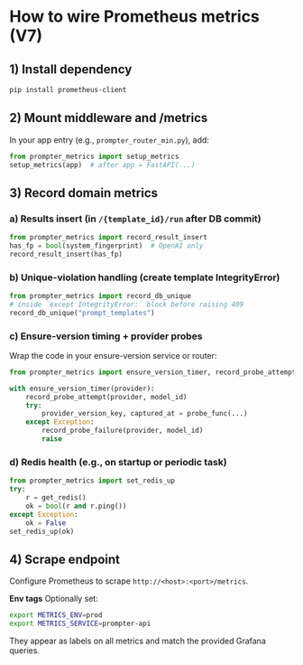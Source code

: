 
# How to wire Prometheus metrics (V7)

## 1) Install dependency
```bash
pip install prometheus-client
```

## 2) Mount middleware and /metrics
In your app entry (e.g., `prompter_router_min.py`), add:
```python
from prompter_metrics import setup_metrics
setup_metrics(app)  # after app = FastAPI(...)
```

## 3) Record domain metrics

### a) Results insert (in `/{template_id}/run` after DB commit)
```python
from prompter_metrics import record_result_insert
has_fp = bool(system_fingerprint)  # OpenAI only
record_result_insert(has_fp)
```

### b) Unique-violation handling (create template IntegrityError)
```python
from prompter_metrics import record_db_unique
# inside `except IntegrityError:` block before raising 409
record_db_unique("prompt_templates")
```

### c) Ensure-version timing + provider probes
Wrap the code in your ensure-version service or router:
```python
from prompter_metrics import ensure_version_timer, record_probe_attempt, record_probe_failure

with ensure_version_timer(provider):
    record_probe_attempt(provider, model_id)
    try:
        provider_version_key, captured_at = probe_func(...)
    except Exception:
        record_probe_failure(provider, model_id)
        raise
```

### d) Redis health (e.g., on startup or periodic task)
```python
from prompter_metrics import set_redis_up
try:
    r = get_redis()
    ok = bool(r and r.ping())
except Exception:
    ok = False
set_redis_up(ok)
```

## 4) Scrape endpoint
Configure Prometheus to scrape `http://<host>:<port>/metrics`.

**Env tags**
Optionally set:
```bash
export METRICS_ENV=prod
export METRICS_SERVICE=prompter-api
```
They appear as labels on all metrics and match the provided Grafana queries.
